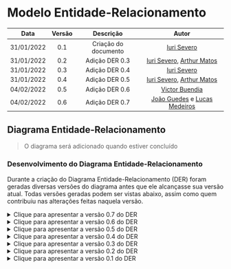 # Modelo Entidade-Relacionamento

|    Data    | Versão | Descrição | Autor |
| :---: | :----: | :--: | :---: |
| 31/01/2022 | 0.1 | Criação do documento | [Iuri Severo](https://github.com/iurisevero)|
| 31/01/2022 | 0.2 | Adição DER 0.3 | [Iuri Severo](https://github.com/iurisevero), [Arthur Matos](https://github.com/Arthur-Gaudium)|
| 31/01/2022 | 0.3 | Adição DER 0.4 | [Iuri Severo](https://github.com/iurisevero)|
| 31/01/2022 | 0.4 | Adição DER 0.5 | [Iuri Severo](https://github.com/iurisevero), [Arthur Matos](https://github.com/Arthur-Gaudium)|
| 04/02/2022 | 0.5 | Adição DER 0.6 | [Victor Buendia](https://github.com/Victor-Buendia)|
| 04/02/2022 | 0.6 | Adição DER 0.7 | [João Guedes](https://github.com/sudjoao) e [Lucas Medeiros](https://github.com/medeiroslucas)|


<!-- Explicar o que é o MER -->

## Diagrama Entidade-Relacionamento

> O diagrama será adicionado quando estiver concluído

### Desenvolvimento do Diagrama Entidade-Relacionamento

Durante a criação do Diagrama Entidade-Relacionamento (DER) foram geradas diversas versões do diagrama antes que ele alcançasse sua versão atual. Todas versões geradas podem ser vistas abaixo, assim como quem contribuiu nas alterações feitas naquela versão.

<details>
<summary>Clique para apresentar a versão 0.7 do DER</summary>

### DER v0.7

As modificações realizadas nesta versão foram:
- Criação das entidades de instancia dos itens;
- Alteração do relacionamento para Participação Total em todas as instâncias;
- Criação da generalização NPC;
- Criação da entidade Professor;
- Criação do relacionamento Professor-Treinador;
- Alteração na cardinalidade da EvoStone - Tipo.

![DER v0.7](../Assets/Images/MER/DERv0.7.png)

**Autor(es):** [João Guedes](https://github.com/sudjoao) e [Lucas Medeiros](https://github.com/medeiroslucas)
</details>

<details>
<summary>Clique para apresentar a versão 0.6 do DER</summary>

### DER v0.6
As modificações realizadas nesta versão foram:
- Eliminação do CE "NPC" e a herança incorreta que ela possuía;
- Inserção do ternário entre os CEs Vendedor, Item e Treinador através do CR Vende;
- Alteração das notas textuais incorretas de movimento para incluir movimentos "Para cima" e "Para baixo";
- Transformação do atributo "Nível" para derivado na "Instância de Pokémon";
- Alteração da herança incorreta de (P,E) para (T,E) nos itens.

![DER v0.6](../Assets/Images/MER/DERv0.6.png)

**Autor(es):** [Victor Buendia](https://github.com/Victor-Buendia)<br><br>

</details>

<details>
<summary>Clique para apresentar a versão 0.5 do DER</summary>

### DER v0.5

![DER v0.5](../Assets/Images/MER/DERv0.5.png)

**Autor(es):** [Arthur Matos](https://github.com/Arthur-Gaudium), [Iuri Severo](https://github.com/iurisevero)<br><br>

</details>

<details>
<summary>Clique para apresentar a versão 0.4 do DER</summary>

### DER v0.4

![DER v0.4](../Assets/Images/MER/DERv0.4.png)

**Autor(es):** [Iuri Severo](https://github.com/iurisevero)<br><br>

</details>

<details>
<summary>Clique para apresentar a versão 0.3 do DER</summary>

### DER v0.3

![DER v0.3](../Assets/Images/MER/DERv0.3.png)

**Autor(es):** [Arthur Matos](https://github.com/Arthur-Gaudium), [Iuri Severo](https://github.com/iurisevero)<br><br>

</details>

<details>
<summary>Clique para apresentar a versão 0.2 do DER</summary>

### DER v0.2

![DER v0.2](../Assets/Images/MER/DERv0.2.png)

**Autor(es):** [Arthur Matos](https://github.com/Arthur-Gaudium), [Iuri Severo](https://github.com/iurisevero), [João Pedro José](https://github.com/sudjoao), [Victor Buendia](https://github.com/Victor-Buendia)<br><br>

</details>

<details>
<summary>Clique para apresentar a versão 0.1 do DER</summary>

### DER v0.1

![DER v0.1](../Assets/Images/MER/DERv0.1.png)

**Autor(es):** [Arthur Matos](https://github.com/Arthur-Gaudium), [Iuri Severo](https://github.com/iurisevero), [João Pedro José](https://github.com/sudjoao), [Victor Buendia](https://github.com/Victor-Buendia)<br><br>

</details>
